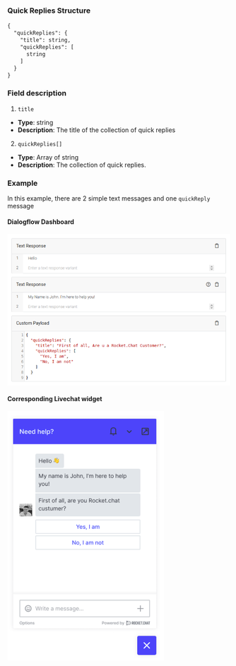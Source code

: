 ### Quick Replies Structure
```
{
  "quickReplies": {
    "title": string,
    "quickReplies": [
      string
    ]
  }
}
```

### Field description

1. `title`

- **Type**: string
- **Description**:  The title of the collection of quick replies

2. `quickReplies[]`
- **Type**: Array of string
- **Description**:  The collection of quick replies.

### Example
In this example, there are 2 simple text messages and one `quickReply` message
#### Dialogflow Dashboard 
![image](./images/QuickRepliesDialogflowDashboard.png)
#### Corresponding Livechat widget
![image](./images/QuickRepliesLivechatWidget.png)
